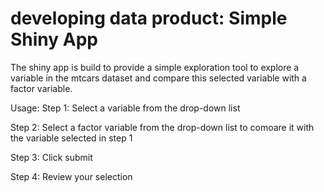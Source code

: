 developing data product: Simple Shiny App
======================
The shiny app is build to provide a simple exploration tool to explore a variable in the mtcars dataset and compare this selected variable with a factor variable.

Usage:
Step 1: Select a variable from the drop-down list

Step 2: Select a factor variable from the drop-down list to comoare it with the variable selected in step 1

Step 3: Click submit

Step 4: Review your selection
